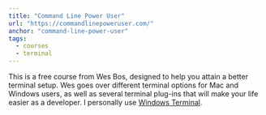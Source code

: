 ```yaml
---
title: "Command Line Power User"
url: "https://commandlinepoweruser.com/"
anchor: "command-line-power-user"
tags:
  - courses
  - terminal
---
```


This is a free course from Wes Bos, designed to help you attain a better terminal setup. Wes goes over different terminal options for Mac and Windows users, as well as several terminal plug-ins that will make your life easier as a developer. I personally use [Windows Terminal](#windows-terminal).
